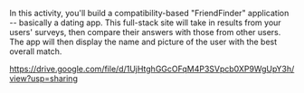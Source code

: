 In this activity, you'll build a compatibility-based "FriendFinder" application -- basically a dating app. This full-stack site will take in results from your users' surveys, then compare their answers with those from other users. The app will then display the name and picture of the user with the best overall match. 

https://drive.google.com/file/d/1UjHtghGGcOFqM4P3SVpcb0XP9WgUpY3h/view?usp=sharing